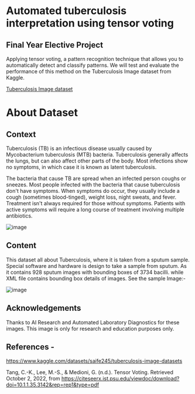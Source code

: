 # Automated tuberculosis interpretation using tensor voting

## Final Year Elective Project

Applying tensor voting, a pattern recognition technique that allows you to automatically detect and classify patterns. We will test and evaluate the performance of this method on the Tuberculosis Image dataset from Kaggle.

[Tuberculosis Image dataset](https://www.kaggle.com/datasets/saife245/tuberculosis-image-datasets)

# About Dataset

## Context

Tuberculosis (TB) is an infectious disease usually caused by Mycobacterium tuberculosis (MTB) bacteria. Tuberculosis generally affects the lungs, but can also affect other parts of the body. Most infections show no symptoms, in which case it is known as latent tuberculosis.

The bacteria that cause TB are spread when an infected person coughs or sneezes. Most people infected with the bacteria that cause tuberculosis don't have symptoms. When symptoms do occur, they usually include a cough (sometimes blood-tinged), weight loss, night sweats, and fever. Treatment isn't always required for those without symptoms. Patients with active symptoms will require a long course of treatment involving multiple antibiotics.

![image](https://user-images.githubusercontent.com/69046025/192164682-15aa1921-df00-43e8-8478-4d3d0e9b3f9b.png)

## Content

This dataset all about Tuberculosis, where it is taken from a sputum sample. Special software and hardware is design to take a sample from sputum. As it contains 928 sputum images with bounding boxes of 3734 bacilli. while XML file contains bounding box details of images. See the sample Image:-

![image](https://user-images.githubusercontent.com/69046025/192164781-7205efd9-8ea8-4daa-8516-a2cd4092d547.png)


## Acknowledgements
Thanks to AI Research and Automated Laboratory Diagnostics for these images. This image is only for research and education purposes only.

## References - 
https://www.kaggle.com/datasets/saife245/tuberculosis-image-datasets

Tang, C.-K., Lee, M.-S., & Medioni, G. (n.d.). Tensor Voting. Retrieved October 2, 2022, from
https://citeseerx.ist.psu.edu/viewdoc/download?doi=10.1.1.35.3142&rep=rep1&type=pdf


